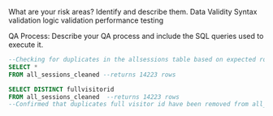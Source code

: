 What are your risk areas? Identify and describe them.
Data Validity
Syntax validation
logic validation
performance testing


QA Process:
Describe your QA process and include the SQL queries used to execute it.
```SQL
--Checking for duplicates in the allsessions table based on expected rows.
SELECT *
FROM all_sessions_cleaned --returns 14223 rows

SELECT DISTINCT fullvisitorid
FROM all_sessions_cleaned  --returns 14223 rows
--Confirmed that duplicates full visitor id have been removed from all_sessions table
